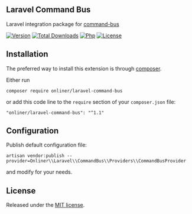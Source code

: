 Laravel Command Bus
---------------

Laravel integration package for [command-bus](https://github.com/onliner/command-bus) 

[![Version][version-badge]][version-link]
[![Total Downloads][downloads-badge]][downloads-link]
[![Php][php-badge]][php-link]
[![License][license-badge]](LICENSE)

Installation
------------

The preferred way to install this extension is through [composer](http://getcomposer.org/download/).

Either run

```shell
composer require onliner/laravel-command-bus
```

or add this code line to the `require` section of your `composer.json` file:

```
"onliner/laravel-command-bus": "^1.1"
```

Configuration
------------

Publish default configuration file:

```shell
artisan vendor:publish --provider=Onliner\\Laravel\\CommandBus\\Providers\\CommandBusProvider
```

and modify for your needs.

License
-------

Released under the [MIT license](LICENSE).


[version-badge]:    https://img.shields.io/packagist/v/onliner/laravel-command-bus.svg
[version-link]:     https://packagist.org/packages/onliner/laravel-command-bus
[downloads-badge]:  https://poser.pugx.org/onliner/laravel-command-bus/downloads.svg
[downloads-link]:   https://packagist.org/packages/onliner/laravel-command-bus
[php-badge]:        https://img.shields.io/badge/php-8.0+-brightgreen.svg
[php-link]:         https://www.php.net/
[license-badge]:    https://img.shields.io/badge/license-MIT-brightgreen.svg
